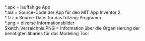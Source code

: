 *.apk = lauffähige App  
*.aia = Source-Code der App für den MIT App Inventor 2  
*.fzz = Source-Datei für das fritzing-Programm  
*.png = diverse Informationsbilder  
Sketch_Verzeichnis.PNG = Information über die Organisierung der benötigten libaries für das Modeling Tool  
